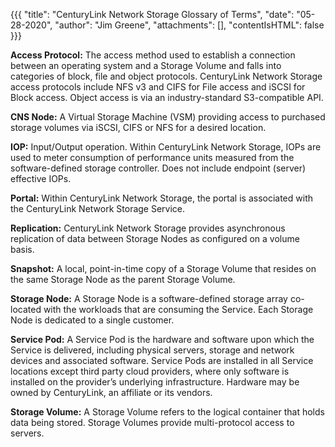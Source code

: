 {{{
"title": "CenturyLink Network Storage Glossary of Terms",
"date": "05-28-2020",
"author": "Jim Greene",
"attachments": [],
"contentIsHTML": false
}}}

**Access Protocol:** The access method used to establish a connection between an operating system and a Storage Volume and falls into categories of block, file and object protocols. CenturyLink Network Storage access protocols include NFS v3 and CIFS for File access and iSCSI for Block access. Object access is via an industry-standard S3-compatible API.

**CNS Node:** A Virtual Storage Machine (VSM) providing access to purchased storage volumes via iSCSI, CIFS or NFS for a desired location.

**IOP:** Input/Output operation. Within CenturyLink Network Storage, IOPs are used to meter consumption of performance units measured from the software-defined storage controller. Does not include endpoint (server) effective IOPs.

**Portal:** Within CenturyLink Network Storage, the portal is associated with the CenturyLink Network Storage Service.

**Replication:** CenturyLink Network Storage provides asynchronous replication of data between Storage Nodes as configured on a volume basis.

**Snapshot:** A local, point-in-time copy of a Storage Volume that resides on the same Storage Node as the parent Storage Volume.

**Storage Node:** A Storage Node is a software-defined storage array co-located with the workloads that are consuming the Service. Each Storage Node is dedicated to a single customer.

**Service Pod:** A Service Pod is the hardware and software upon which the Service is delivered, including physical servers, storage and network devices and associated software. Service Pods are installed in all Service locations except third party cloud providers, where only software is installed on the provider’s underlying infrastructure. Hardware may be owned by CenturyLink, an affiliate or its vendors.

**Storage Volume:** A Storage Volume refers to the logical container that holds data being stored. Storage Volumes provide multi-protocol access to servers.
